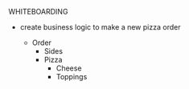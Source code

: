 WHITEBOARDING 

- create business logic to make a new pizza order

  - Order
    - Sides
    - Pizza
      - Cheese
      - Toppings
      